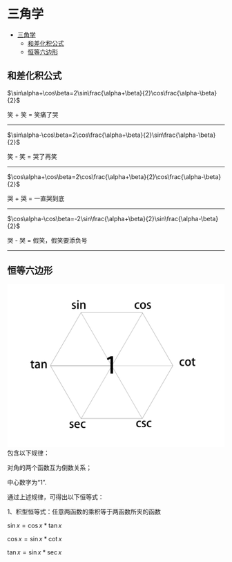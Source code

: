 # 三角学
- [三角学](#三角学)
  - [和差化积公式](#和差化积公式)
  - [恒等六边形](#恒等六边形)

## 和差化积公式

$\sin\alpha+\cos\beta=2\sin\frac{\alpha+\beta}{2}\cos\frac{\alpha-\beta}{2}$

笑 + 笑 = 笑痛了哭
***
$\sin\alpha-\cos\beta=2\cos\frac{\alpha+\beta}{2}\sin\frac{\alpha-\beta}{2}$

笑 - 笑 = 哭了再笑
***
$\cos\alpha+\cos\beta=2\cos\frac{\alpha+\beta}{2}\cos\frac{\alpha-\beta}{2}$

哭 + 哭 = 一直哭到底
***
$\cos\alpha-\cos\beta=-2\sin\frac{\alpha+\beta}{2}\sin\frac{\alpha-\beta}{2}$

哭 - 哭 = 假笑，假笑要添负号
***

## 恒等六边形

![avatar](./hexagon.png)
包含以下规律：

对角的两个函数互为倒数关系；

中心数字为“1”.

通过上述规律，可得出以下恒等式：

1、积型恒等式：任意两函数的乘积等于两函数所夹的函数

$\sin x=\cos x*\tan x$

$\cos x=\sin x*\cot x$

$\tan x=\sin x*\sec x$
